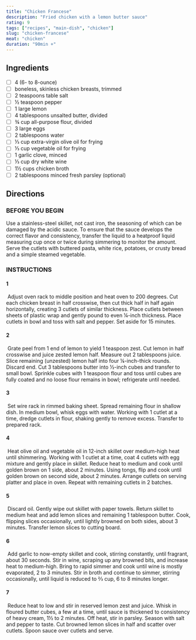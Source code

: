 ```yaml
---
title: "Chicken Francese"
description: "Fried chicken with a lemon butter sauce"
rating: 9
tags: ["recipes", "main-dish", "chicken"]
slug: "chicken-francese"
meat: "chicken"
duration: "90min +"
---
```


## Ingredients

- [ ] 4 (6- to 8-ounce)
- [ ] boneless, skinless chicken breasts, trimmed
- [ ] 2 teaspoons table salt
- [ ] ½ teaspoon pepper
- [ ] 1 large lemon
- [ ] 4 tablespoons unsalted butter, divided
- [ ] ¾ cup all-purpose flour, divided
- [ ] 3 large eggs
- [ ] 2 tablespoons water
- [ ] ⅓ cup extra-virgin olive oil for frying
- [ ] ⅓ cup vegetable oil for frying
- [ ] 1 garlic clove, minced
- [ ] ⅓ cup dry white wine
- [ ] 1½ cups chicken broth
- [ ] 2 tablespoons minced fresh parsley (optional)

## Directions

### BEFORE YOU BEGIN

Use a stainless-steel skillet, not cast iron, the seasoning of which can be damaged by the acidic sauce. To ensure that the sauce develops the correct flavor and consistency, transfer the liquid to a heatproof liquid measuring cup once or twice during simmering to monitor the amount. Serve the cutlets with buttered pasta, white rice, potatoes, or crusty bread and a simple steamed vegetable.

### INSTRUCTIONS

#### 1
 Adjust oven rack to middle position and heat oven to 200 degrees. Cut each chicken breast in half crosswise, then cut thick half in half again horizontally, creating 3 cutlets of similar thickness. Place cutlets between sheets of plastic wrap and gently pound to even ¼-inch thickness. Place cutlets in bowl and toss with salt and pepper. Set aside for 15 minutes.

#### 2

 Grate peel from 1 end of lemon to yield 1 teaspoon zest. Cut lemon in half crosswise and juice zested lemon half. Measure out 2 tablespoons juice. Slice remaining (unzested) lemon half into four ¼-inch-thick rounds. Discard end. Cut 3 tablespoons butter into ½-inch cubes and transfer to small bowl. Sprinkle cubes with 1 teaspoon flour and toss until cubes are fully coated and no loose flour remains in bowl; refrigerate until needed.

#### 3

 Set wire rack in rimmed baking sheet. Spread remaining flour in shallow dish. In medium bowl, whisk eggs with water. Working with 1 cutlet at a time, dredge cutlets in flour, shaking gently to remove excess. Transfer to prepared rack.

#### 4

 Heat olive oil and vegetable oil in 12-inch skillet over medium-high heat until shimmering. Working with 1 cutlet at a time, coat 4 cutlets with egg mixture and gently place in skillet. Reduce heat to medium and cook until golden brown on 1 side, about 2 minutes. Using tongs, flip and cook until golden brown on second side, about 2 minutes. Arrange cutlets on serving platter and place in oven. Repeat with remaining cutlets in 2 batches.

#### 5

 Discard oil. Gently wipe out skillet with paper towels. Return skillet to medium heat and add lemon slices and remaining 1 tablespoon butter. Cook, flipping slices occasionally, until lightly browned on both sides, about 3 minutes. Transfer lemon slices to cutting board.

#### 6

 Add garlic to now-empty skillet and cook, stirring constantly, until fragrant, about 30 seconds. Stir in wine, scraping up any browned bits, and increase heat to medium-high. Bring to rapid simmer and cook until wine is mostly evaporated, 2 to 3 minutes. Stir in broth and continue to simmer, stirring occasionally, until liquid is reduced to ⅔ cup, 6 to 8 minutes longer.

#### 7

 Reduce heat to low and stir in reserved lemon zest and juice. Whisk in floured butter cubes, a few at a time, until sauce is thickened to consistency of heavy cream, 1½ to 2 minutes. Off heat, stir in parsley. Season with salt and pepper to taste. Cut browned lemon slices in half and scatter over cutlets. Spoon sauce over cutlets and serve.